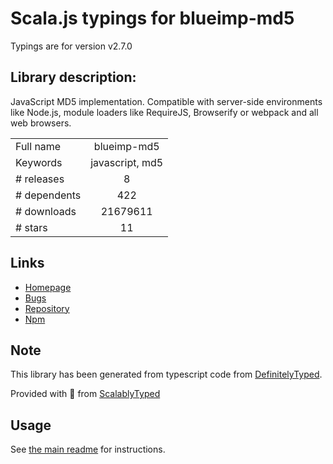 
# Scala.js typings for blueimp-md5

Typings are for version v2.7.0

## Library description:
JavaScript MD5 implementation. Compatible with server-side environments like Node.js, module loaders like RequireJS, Browserify or webpack and all web browsers.

|                    |                 |
| ------------------ | :-------------: |
| Full name          | blueimp-md5 |
| Keywords           | javascript, md5 |
| # releases         | 8 |
| # dependents       | 422 |
| # downloads        | 21679611 |
| # stars            | 11 |

## Links
- [Homepage](https://github.com/blueimp/JavaScript-MD5)
- [Bugs](https://github.com/blueimp/JavaScript-MD5/issues)
- [Repository](https://github.com/blueimp/JavaScript-MD5)
- [Npm](https://www.npmjs.com/package/blueimp-md5)
    


## Note
This library has been generated from typescript code from [DefinitelyTyped](https://definitelytyped.org).

Provided with :purple_heart: from [ScalablyTyped](https://github.com/oyvindberg/ScalablyTyped)

## Usage
See [the main readme](../../readme.md) for instructions.


